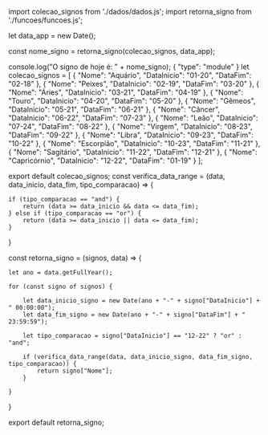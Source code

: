 import colecao_signos from './dados/dados.js';
import retorna_signo from './funcoes/funcoes.js';

let data_app = new Date();

const nome_signo = retorna_signo(colecao_signos, data_app);

console.log("O signo de hoje é: " + nome_signo);
{
    "type": "module"
}
let colecao_signos = [
    { "Nome": "Aquário", "DataInicio": "01-20", "DataFim": "02-18" },
    { "Nome": "Peixes", "DataInicio": "02-19", "DataFim": "03-20" },
    { "Nome": "Áries", "DataInicio": "03-21", "DataFim": "04-19" },
    { "Nome": "Touro", "DataInicio": "04-20", "DataFim": "05-20" },
    { "Nome": "Gêmeos", "DataInicio": "05-21", "DataFim": "06-21" },
    { "Nome": "Câncer", "DataInicio": "06-22", "DataFim": "07-23" },
    { "Nome": "Leão", "DataInicio": "07-24", "DataFim": "08-22" },
    { "Nome": "Virgem", "DataInicio": "08-23", "DataFim": "09-22" },
    { "Nome": "Libra", "DataInicio": "09-23", "DataFim": "10-22" },
    { "Nome": "Escorpião", "DataInicio": "10-23", "DataFim": "11-21" },
    { "Nome": "Sagitário", "DataInicio": "11-22", "DataFim": "12-21" },
    { "Nome": "Capricórnio", "DataInicio": "12-22", "DataFim": "01-19" }
];

export default colecao_signos;
const verifica_data_range = (data, data_inicio, data_fim, tipo_comparacao) => {

    if (tipo_comparacao == "and") {
        return (data >= data_inicio && data <= data_fim);
    } else if (tipo_comparacao == "or") {
        return (data >= data_inicio || data <= data_fim);
    }

}

const retorna_signo = (signos, data) => {

    let ano = data.getFullYear();

    for (const signo of signos) {

        let data_inicio_signo = new Date(ano + "-" + signo["DataInicio"] + " 00:00:00");
        let data_fim_signo = new Date(ano + "-" + signo["DataFim"] + " 23:59:59");

        let tipo_comparacao = signo["DataInicio"] == "12-22" ? "or" : "and";

        if (verifica_data_range(data, data_inicio_signo, data_fim_signo, tipo_comparacao)) {
            return signo["Nome"];
        }

    }

}

export default retorna_signo;
